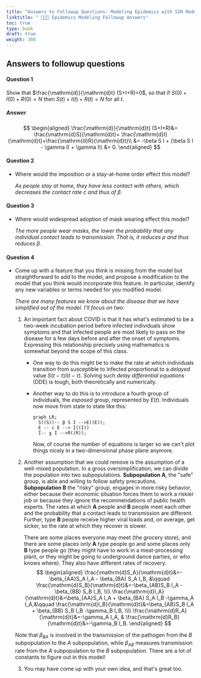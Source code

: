 ```yaml
---
title: "Answers to Followup Questions: Modeling Epidemics with SIR Models"
linktitle: " 🥵🥶🤢 Epidemics Modeling Followup Answers"
toc: true
type: book
draft: true
weight: 308
---
```


## Answers to followup questions

#### Question 1

Show that $\frac{\mathrm{d}}{\mathrm{d}t} (S+I+R)=0$, so that if $S(0)+I(0)+R(0)=N$ then $S(t)+I(t)+R(t)=N$ for all $t$.

##### Answer

$$
\begin{aligned}
\frac{\mathrm{d}}{\mathrm{d}t} (S+I+R)&= 
\frac{\mathrm{d}S}{\mathrm{d}t}+ \frac{\mathrm{d}I}{\mathrm{d}t}+\frac{\mathrm{d}R}{\mathrm{d}t}\\
&= -\beta S I + (\beta S I - \gamma I) + \gamma I\\
&= 0.
\end{aligned}
$$



#### Question 2

* Where would the imposition or a stay-at-home order effect this model?

  _As people stay at home, they have less contact with others, which decreases the contact rate $c$ and thus of $\beta$._

#### Question 3

* Where would widespread adoption of mask wearing effect this model?

  _The more people wear masks, the lower the probability that any individual contact leads to transmission. That is, it reduces $p$ and thus reduces $\beta$._ 

#### Question 4

* Come up with a feature that you think is missing from the model but straightforward to add to the model, and propose a modification to the model that you think would incorporate this feature. In particular, identify any new variables or terms needed for you modified model.

  _There are many features we know about the disease that we have simplified out of the model. I'll focus on two:_

    1. An important fact about COVID is that it has what's estimated to be a two-week incubation period before infected individuals show symptoms and that infected people are most likely to pass on the disease for a few days before and after the onset of symptoms. Expressing this relationship precisely using mathematics is somewhat beyond the scope of this class. 

       * One way to do this might be to make the rate at which individuals transition from susceptible to infected proportional to a _delayed_ value $S(t-\tau)I(t-\tau).$ Solving such _delay differential equations_ (DDE) is tough, both theoretically and numerically. 

       * Another way to do this is to introduce a fourth group of individuals, the _exposed_ group, represented by $E(t)$. Individuals now move from state to state like this:

         

         ```mermaid
         graph LR;
           S((S))-- β S I -->E((E));
           E -- c E --> I((I))
           I-- ɣ I -->R((R));
         ```

         Now, of course the number of equations is larger so we can't plot things nicely in a two-dimensional phase plane anymore.

    2. Another assumption that we could remove is the assumption of a well-mixed population. In a gross oversimplification, we can divide the population into two subpopulations. __Subpopulation A__, the "safe" group, is able and willing to follow safety precautions. __Subpopulation B__ the "risky" group, engages in more risky behavior, either because their economic situation forces them to work a riskier job or because they ignore the recommendations of public health experts. The rates at which __A__ people and __B__ people meet each other and the probability that a contact leads to transmission are different. Further, type **B** people receive higher viral loads and, on average, get sicker, so the rate at which they recover is slower.

       There are some places everyone may meet (the grocery store), and there are some places only __A__ type people go and some places only __B__ type people go (they might have to work in a meat-processing plant, or they might be going to underground dance parties, or who knows where). They also have different rates of recovery.
       $$
       \begin{aligned}
       \frac{\mathrm{d}S_A}{\mathrm{d}t}&=-\beta_{AA}S_A I_A - \beta_{BA} S_A I_B, &\qquad
       \frac{\mathrm{d}S_B}{\mathrm{d}t}&=-\beta_{AB}S_B I_A - \beta_{BB} S_B I_B, \\\\
       \frac{\mathrm{d}I_A}{\mathrm{d}t}&=\beta_{AA}S_A I_A + \beta_{BA} S_A I_B -\gamma_A I_A,&\qquad
       \frac{\mathrm{d}I_B}{\mathrm{d}t}&=\beta_{AB}S_B I_A + \beta_{BB} S_B I_B -\gamma_B I_B, \\\\
       \frac{\mathrm{d}R_A}{\mathrm{d}t}&=-\gamma_A I_A, &
       \frac{\mathrm{d}R_B}{\mathrm{d}t}&=-\gamma_B I_B.
       \end{aligned}
       $$

    

    Note that $\beta_{BA}$ is involved in the transmission of the pathogen from the $B$ subpopulation to the  $A$ subpopulation, while $\beta_{AB}$ measures transmission rate from the $A$ subpopulation to the $B$ subpopulation. There are a lot of constants to figure out in this model!

  3. You may have come up with your own idea, and that's great too. 